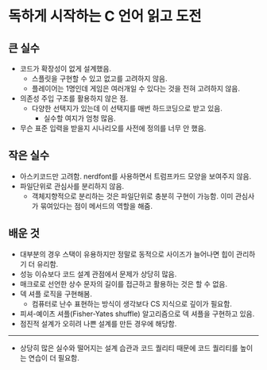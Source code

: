 # 독하게 시작하는 C 언어 읽고 도전

## 큰 실수

- 코드가 확장성이 없게 설계했음.
  - 스플릿을 구현할 수 있고 없고를 고려하지 않음.
  - 플레이어는 1명인데 게임은 여러개일 수 있다는 것을 전혀 고려하지 않음.
- 의존성 주입 구조를 활용하지 않은 점.
  - 다양한 선택지가 있는데 이 선택지를 매번 하드코딩으로 받고 있음.
    - 실수할 여지가 엄청 많음.
- 무슨 표준 입력을 받을지 시나리오를 사전에 정의를 너무 안 했음.

## 작은 실수

- 아스키코드만 고려함. nerdfont를 사용하면서 트럼프카드 모양을 보여주지 않음.
- 파일단위로 관심사를 분리하지 않음.
  - 객체지향적으로 분리하는 것은 파일단위로 충분히 구현이 가능함. 이미 관심사가 묶여있다는 점이 메서드의 역할을 해줌.

## 배운 것

- 대부분의 경우 스택이 유용하지만 정말로 동적으로 사이즈가 늘어나면 힙이 관리하기 더 유리함.
- 성능 이슈보다 코드 설계 관점에서 문제가 상당히 많음.
- 매크로로 선언한 상수 문자의 길이를 접근하고 활용하는 것은 할 수 없음.
- 덱 셔플 로직을 구현해봄.
  - 컴퓨터로 난수 표현하는 방식이 생각보다 CS 지식으로 깊이가 필요함.
- 피셔-예이츠 셔플(Fisher-Yates shuffle) 알고리즘으로 덱 셔플을 구현하고 있음.
- 점진적 설계가 오히려 나쁜 설계를 만든 경우에 해당함.

---

- 상당히 많은 실수와 떨어지는 설계 습관과 코드 퀄리티 때문에 코드 퀄리티를 높이는 연습이 더 필요함.

